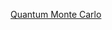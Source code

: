 [Quantum Monte Carlo](https://courses.physics.ucsd.edu/2016/Spring/physics142/Labs/FinalProjects/LJproject/topic5-lec5.pdf)
